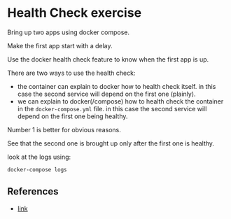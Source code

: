# Health Check exercise

Bring up two apps using docker compose.

Make the first app start with a delay.

Use the docker health check feature to know when the first app is up.

There are two ways to use the health check:
* the container can explain to docker how to health check itself.
    in this case the second service will depend on the first one (plainly).
* we can explain to docker(/compose) how to health check the container in the `docker-compose.yml` file.
    in this case the second service will depend on the first one being healthy.

Number 1 is better for obvious reasons.

See that the second one is brought up only after the first one is healthy.

look at the logs using:

```bash
docker-compose logs
```

## References
- [link](https://docs.docker.com/reference/dockerfile/#healthcheck)
